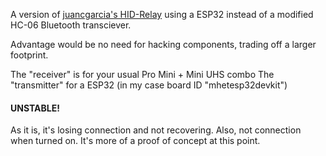 A version of [juancgarcia's HID-Relay](https://github.com/juancgarcia/HID-Relay) using a ESP32 instead of a modified HC-06 Bluetooth transciever.

Advantage would be no need for hacking components, trading off a larger footprint.

The "receiver" is for your usual Pro Mini + Mini UHS combo
The "transmitter" for a ESP32 (in my case board ID "mhetesp32devkit")

#### UNSTABLE! 
As it is, it's losing connection and not recovering. Also, not connection when turned on.
It's more of a proof of concept at this point.
